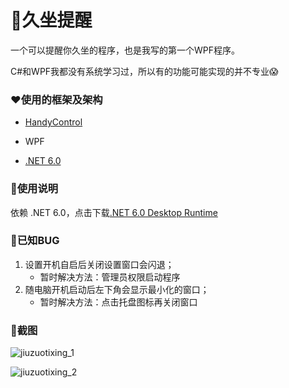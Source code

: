 # 🍻久坐提醒

一个可以提醒你久坐的程序，也是我写的第一个WPF程序。

C#和WPF我都没有系统学习过，所以有的功能可能实现的并不专业😱



### ❤使用的框架及架构

- [HandyControl](https://handyorg.github.io/)

- WPF

- [.NET 6.0](https://dotnet.microsoft.com/zh-cn/download/dotnet/thank-you/runtime-desktop-6.0.4-windows-x64-installer)

  

### 🧁使用说明

依赖 .NET 6.0，点击下载[.NET 6.0 Desktop Runtime](https://dotnet.microsoft.com/zh-cn/download/dotnet/thank-you/runtime-desktop-6.0.4-windows-x64-installer)



### 🎃已知BUG

1. 设置开机自启后关闭设置窗口会闪退；
   - 暂时解决方法：管理员权限启动程序
2. 随电脑开机启动后左下角会显示最小化的窗口；
   - 暂时解决方法：点击托盘图标再关闭窗口



### 📣截图

![jiuzuotixing_1](https://ldc-1251523367.cos.ap-beijing.myqcloud.com/luodachui/jiuzuotixing_1.png)

![jiuzuotixing_2](https://ldc-1251523367.cos.ap-beijing.myqcloud.com/luodachui/jiuzuotixing_2.png)
